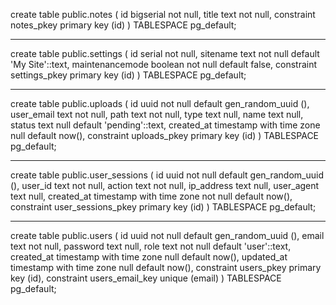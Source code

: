 create table public.notes (
id bigserial not null,
title text not null,
constraint notes_pkey primary key (id)
) TABLESPACE pg_default;

---

create table public.settings (
id serial not null,
sitename text not null default 'My Site'::text,
maintenancemode boolean not null default false,
constraint settings_pkey primary key (id)
) TABLESPACE pg_default;

---

create table public.uploads (
id uuid not null default gen_random_uuid (),
user_email text not null,
path text not null,
type text null,
name text null,
status text null default 'pending'::text,
created_at timestamp with time zone null default now(),
constraint uploads_pkey primary key (id)
) TABLESPACE pg_default;

---

create table public.user_sessions (
id uuid not null default gen_random_uuid (),
user_id text not null,
action text not null,
ip_address text null,
user_agent text null,
created_at timestamp with time zone not null default now(),
constraint user_sessions_pkey primary key (id)
) TABLESPACE pg_default;

---

create table public.users (
id uuid not null default gen_random_uuid (),
email text not null,
password text null,
role text not null default 'user'::text,
created_at timestamp with time zone null default now(),
updated_at timestamp with time zone null default now(),
constraint users_pkey primary key (id),
constraint users_email_key unique (email)
) TABLESPACE pg_default;

